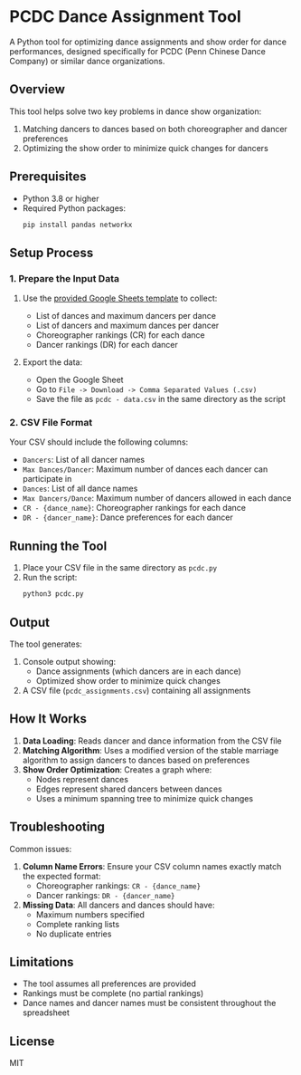 # PCDC Dance Assignment Tool

A Python tool for optimizing dance assignments and show order for dance performances, designed specifically for PCDC (Penn Chinese Dance Company) or similar dance organizations.

## Overview

This tool helps solve two key problems in dance show organization:
1. Matching dancers to dances based on both choreographer and dancer preferences
2. Optimizing the show order to minimize quick changes for dancers

## Prerequisites

- Python 3.8 or higher
- Required Python packages:
  ```bash
  pip install pandas networkx
  ```

## Setup Process

### 1. Prepare the Input Data
1. Use the [provided Google Sheets template](https://docs.google.com/spreadsheets/d/1ujp3BMIgsjc-Bwi_FJCohTYMzLsLyULVUY9hr0JExAk/edit?usp=sharing) to collect:
   - List of dances and maximum dancers per dance
   - List of dancers and maximum dances per dancer
   - Choreographer rankings (CR) for each dance
   - Dancer rankings (DR) for each dancer

2. Export the data:
   - Open the Google Sheet
   - Go to `File -> Download -> Comma Separated Values (.csv)`
   - Save the file as `pcdc - data.csv` in the same directory as the script

### 2. CSV File Format
Your CSV should include the following columns:
- `Dancers`: List of all dancer names
- `Max Dances/Dancer`: Maximum number of dances each dancer can participate in
- `Dances`: List of all dance names
- `Max Dancers/Dance`: Maximum number of dancers allowed in each dance
- `CR - {dance_name}`: Choreographer rankings for each dance
- `DR - {dancer_name}`: Dance preferences for each dancer


## Running the Tool

1. Place your CSV file in the same directory as `pcdc.py`
2. Run the script:
   ```bash
   python3 pcdc.py
   ```

## Output

The tool generates:
1. Console output showing:
   - Dance assignments (which dancers are in each dance)
   - Optimized show order to minimize quick changes
2. A CSV file (`pcdc_assignments.csv`) containing all assignments

## How It Works

1. **Data Loading**: Reads dancer and dance information from the CSV file
2. **Matching Algorithm**: Uses a modified version of the stable marriage algorithm to assign dancers to dances based on preferences
3. **Show Order Optimization**: Creates a graph where:
   - Nodes represent dances
   - Edges represent shared dancers between dances
   - Uses a minimum spanning tree to minimize quick changes

## Troubleshooting

Common issues:
1. **Column Name Errors**: Ensure your CSV column names exactly match the expected format:
   - Choreographer rankings: `CR - {dance_name}`
   - Dancer rankings: `DR - {dancer_name}`
2. **Missing Data**: All dancers and dances should have:
   - Maximum numbers specified
   - Complete ranking lists
   - No duplicate entries

## Limitations

- The tool assumes all preferences are provided
- Rankings must be complete (no partial rankings)
- Dance names and dancer names must be consistent throughout the spreadsheet

## License

MIT